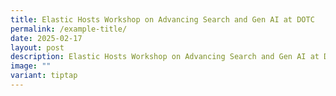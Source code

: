 ```yaml
---
title: Elastic Hosts Workshop on Advancing Search and Gen AI at DOTC
permalink: /example-title/
date: 2025-02-17
layout: post
description: Elastic Hosts Workshop on Advancing Search and Gen AI at DOTC
image: ""
variant: tiptap
---
```

